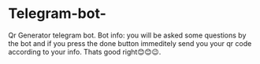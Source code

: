 # Telegram-bot-
Qr Generator telegram bot. Bot info: you will be asked some questions by the bot and if you press the done button immeditely send you your qr code according to your info. Thats good right😊😊😉.

